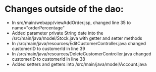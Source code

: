 # Changes outside of the dao:
* In src/main/webapp/viewAddOrder.jsp, changed line 35 to name="orderPercentage"
* Added parameter private String date into the /src/main/java/model/Stock.java with getter and setter methods
* In /src/main/java/resources/EditCustomerController.java changed customerID to customerId in line 39
* In /src/main/java/resources/DeleteCustomerController.java changed customerID to customerId in line 38
* Added setters and getters into /src/main/java/model/Account.java
